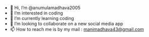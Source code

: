 - 👋 Hi, I’m @anumulamadhava2005
- 👀 I’m interested in coding
- 🌱 I’m currently learning coding
- 💞️ I’m looking to collaborate on a new social media app
- 📫 How to reach me is by my mail : manimadhava43@gmail.com

<!---
anumulamadhava2005/anumulamadhava2005 is a ✨ special ✨ repository because its `README.md` (this file) appears on your GitHub profile.
You can click the Preview link to take a look at your changes.
--->
